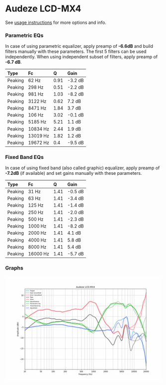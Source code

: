 # Audeze LCD-MX4
See [usage instructions](https://github.com/jaakkopasanen/AutoEq#usage) for more options and info.

### Parametric EQs
In case of using parametric equalizer, apply preamp of **-6.6dB** and build filters manually
with these parameters. The first 5 filters can be used independently.
When using independent subset of filters, apply preamp of **-6.7 dB**.

| Type    | Fc       |    Q | Gain    |
|:--------|:---------|:-----|:--------|
| Peaking | 62 Hz    | 0.91 | -3.2 dB |
| Peaking | 298 Hz   | 0.51 | -2.2 dB |
| Peaking | 981 Hz   | 1.03 | -8.2 dB |
| Peaking | 3122 Hz  | 0.62 | 7.2 dB  |
| Peaking | 8471 Hz  | 1.84 | 3.7 dB  |
| Peaking | 106 Hz   | 3.02 | -0.1 dB |
| Peaking | 5185 Hz  | 5.21 | 1.1 dB  |
| Peaking | 10834 Hz | 2.44 | 1.9 dB  |
| Peaking | 13019 Hz | 1.82 | 1.2 dB  |
| Peaking | 19672 Hz | 0.4  | -9.5 dB |

### Fixed Band EQs
In case of using fixed band (also called graphic) equalizer, apply preamp of **-7.2dB**
(if available) and set gains manually with these parameters.

| Type    | Fc       |    Q | Gain    |
|:--------|:---------|:-----|:--------|
| Peaking | 31 Hz    | 1.41 | -0.5 dB |
| Peaking | 63 Hz    | 1.41 | -3.4 dB |
| Peaking | 125 Hz   | 1.41 | -1.4 dB |
| Peaking | 250 Hz   | 1.41 | -2.0 dB |
| Peaking | 500 Hz   | 1.41 | -2.3 dB |
| Peaking | 1000 Hz  | 1.41 | -8.2 dB |
| Peaking | 2000 Hz  | 1.41 | 4.1 dB  |
| Peaking | 4000 Hz  | 1.41 | 5.8 dB  |
| Peaking | 8000 Hz  | 1.41 | 5.4 dB  |
| Peaking | 16000 Hz | 1.41 | -5.7 dB |

### Graphs
![](./Audeze%20LCD-MX4.png)